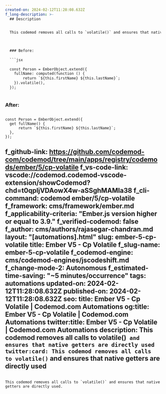 ```yaml
---
created-on: 2024-02-12T11:28:08.632Z
f_long-description: >-
  ## Description
  

  This codemod removes all calls to `volatile()` and ensures that native getters are directly used.
  

  
  ### Before:
  
  ```jsx
  
  const Person = EmberObject.extend({
  	fullName: computed(function () {
  		return `${this.firstName} ${this.lastName}`;
  	}).volatile(),
  });
  
  ```
  
  ### After:
  
  ```tsx
  
  const Person = EmberObject.extend({
  	get fullName() {
  		return `${this.firstName} ${this.lastName}`;
  	},
  });
  
  ```
f_github-link: https://github.com/codemod-com/codemod/tree/main/apps/registry/codemods/ember/5/cp-volatile
f_vs-code-link: vscode://codemod.codemod-vscode-extension/showCodemod?chd=t0qpljVDAowX4w-aSSghMAMIa38
f_cli-command: codemod ember/5/cp-volatile
f_framework: cms/framework/ember.md
f_applicability-criteria: "Ember.js version higher or equal to 3.9."
f_verified-codemod: false
f_author: cms/authors/rajasegar-chandran.md
layout: "[automations].html"
slug: ember-5-cp-volatile
title: Ember V5 - Cp Volatile
f_slug-name: ember-5-cp-volatile
f_codemod-engine: cms/codemod-engines/jscodeshift.md
f_change-mode-2: Autonomous
f_estimated-time-saving: "~5 minutes/occurrence"
tags: automations
updated-on: 2024-02-12T11:28:08.632Z
published-on: 2024-02-12T11:28:08.632Z
seo:
  title: Ember V5 - Cp Volatile | Codemod.com Automations
  og:title: Ember V5 - Cp Volatile | Codemod.com Automations
  twitter:title: Ember V5 - Cp Volatile | Codemod.com Automations
  description: This codemod removes all calls to volatile()` and ensures that native getters are directly used
  twitter:card: This codemod removes all calls to volatile()` and ensures that native getters are directly used
---
```

This codemod removes all calls to `volatile()` and ensures that native getters are directly used.